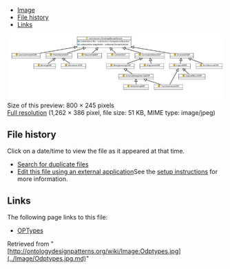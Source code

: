 * [Image](../Image/Odptypes.jpg.md#file)
* [File history](../Image/Odptypes.jpg.md#filehistory)
* [Links](../Image/Odptypes.jpg.md#filelinks)

[![Image:Odptypes.jpg](../images/thumb/f/fa/Odptypes.jpg/800px-Odptypes.jpg)](../../images/f/fa/Odptypes.jpg)  
Size of this preview: 800 × 245 pixels  
[Full resolution](../../images/f/fa/Odptypes.jpg)‎ (1,262 × 386 pixel, file size: 51 KB, MIME type: image/jpeg)

## File history

Click on a date/time to view the file as it appeared at that time.



  
* [Search for duplicate files](http://ontologydesignpatterns.org/wiki/Special:FileDuplicateSearch/Odptypes.jpg "Special:FileDuplicateSearch/Odptypes.jpg")
* [Edit this file using an external application](http://ontologydesignpatterns.org/wiki/index.php?title=Image:Odptypes.jpg&action=edit&externaledit=true&mode=file "Image:Odptypes.jpg")See the [setup instructions](http://www.mediawiki.org/wiki/Manual:External_editors "http://www.mediawiki.org/wiki/Manual:External_editors") for more information.

## Links



The following page links to this file:


* [OPTypes](../OPTypes.md "OPTypes")


Retrieved from "[http://ontologydesignpatterns.org/wiki/Image:Odptypes.jpg](../Image/Odptypes.jpg.md)"